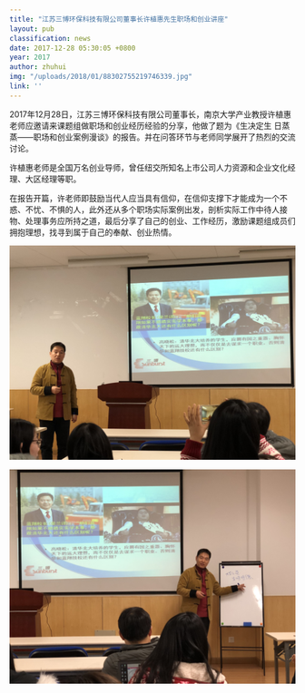 ```yaml
---
title: "江苏三博环保科技有限公司董事长许植惠先生职场和创业讲座"
layout: pub
classification: news
date: 2017-12-28 05:30:05 +0800
year: 2017
author: zhuhui
img: "/uploads/2018/01/88302755219746339.jpg"
link: ''
---
```

2017年12月28日，江苏三博环保科技有限公司董事长，南京大学产业教授许植惠老师应邀请来课题组做职场和创业经历经验的分享，他做了题为《生决定生 日蒸蒸——职场和创业案例漫谈》的报告。并在问答环节与老师同学展开了热烈的交流讨论。

许植惠老师是全国万名创业导师，曾任纽交所知名上市公司人力资源和企业文化经理、大区经理等职。

在报告开篇，许老师即鼓励当代人应当具有信仰，在信仰支撑下才能成为一个不惑、不忧、不惧的人，此外还从多个职场实际案例出发，剖析实际工作中待人接物、处理事务应所持之道，最后分享了自己的创业、工作经历，激励课题组成员们拥抱理想，找寻到属于自己的奉献、创业热情。

![](/uploads/2018/01/88302755219746339.jpg)

![](/uploads/2018/01/551192330978788669.jpg)